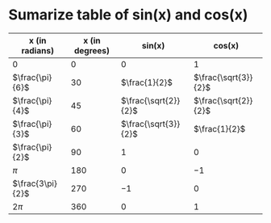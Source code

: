 # Sumarize table of sin(x) and cos(x)
| x (in radians) |  x (in degrees)	| sin(x) | cos(x) |
| --------------	| ------ | ------ | ----------------|
| 0	| 0 | 0 | 1 |
| $\frac{\pi}{6}$	| 30 | $\frac{1}{2}$ | $\frac{\sqrt{3}}{2}$ |
| $\frac{\pi}{4}$	| 45 | $\frac{\sqrt{2}}{2}$ | $\frac{\sqrt{2}}{2}$ |
| $\frac{\pi}{3}$	| 60 | $\frac{\sqrt{3}}{2}$ | $\frac{1}{2}$ |
| $\frac{\pi}{2}$ | 90	| $1$ | $0$ |
| $\pi$	| 180 | $0$ | $-1$ |
| $\frac{3\pi}{2}$ | 270	| $-1$ | $0$ |
| $2\pi$ | 360	| $0$ | $1$ |